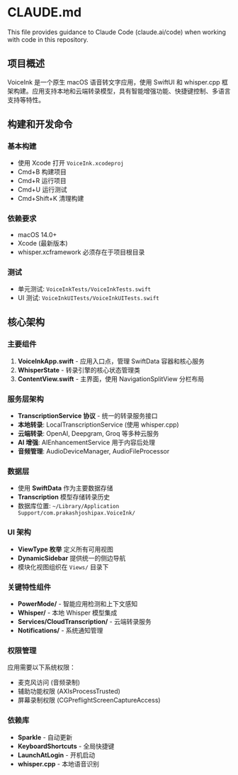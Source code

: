 # CLAUDE.md

This file provides guidance to Claude Code (claude.ai/code) when working with code in this repository.

## 项目概述

VoiceInk 是一个原生 macOS 语音转文字应用，使用 SwiftUI 和 whisper.cpp 框架构建。应用支持本地和云端转录模型，具有智能增强功能、快捷键控制、多语言支持等特性。

## 构建和开发命令

### 基本构建
- 使用 Xcode 打开 `VoiceInk.xcodeproj`
- Cmd+B 构建项目
- Cmd+R 运行项目
- Cmd+U 运行测试
- Cmd+Shift+K 清理构建

### 依赖要求
- macOS 14.0+
- Xcode (最新版本)
- whisper.xcframework 必须存在于项目根目录

### 测试
- 单元测试: `VoiceInkTests/VoiceInkTests.swift`
- UI 测试: `VoiceInkUITests/VoiceInkUITests.swift`

## 核心架构

### 主要组件
1. **VoiceInkApp.swift** - 应用入口点，管理 SwiftData 容器和核心服务
2. **WhisperState** - 转录引擎的核心状态管理类
3. **ContentView.swift** - 主界面，使用 NavigationSplitView 分栏布局

### 服务层架构
- **TranscriptionService 协议** - 统一的转录服务接口
- **本地转录**: LocalTranscriptionService (使用 whisper.cpp)
- **云端转录**: OpenAI, Deepgram, Groq 等多种云服务
- **AI 增强**: AIEnhancementService 用于内容后处理
- **音频管理**: AudioDeviceManager, AudioFileProcessor

### 数据层
- 使用 **SwiftData** 作为主要数据存储
- **Transcription** 模型存储转录历史
- 数据库位置: `~/Library/Application Support/com.prakashjoshipax.VoiceInk/`

### UI 架构
- **ViewType 枚举** 定义所有可用视图
- **DynamicSidebar** 提供统一的侧边导航
- 模块化视图组织在 `Views/` 目录下

### 关键特性组件
- **PowerMode/** - 智能应用检测和上下文感知
- **Whisper/** - 本地 Whisper 模型集成
- **Services/CloudTranscription/** - 云端转录服务
- **Notifications/** - 系统通知管理

### 权限管理
应用需要以下系统权限：
- 麦克风访问 (音频录制)
- 辅助功能权限 (AXIsProcessTrusted)
- 屏幕录制权限 (CGPreflightScreenCaptureAccess)

### 依赖库
- **Sparkle** - 自动更新
- **KeyboardShortcuts** - 全局快捷键
- **LaunchAtLogin** - 开机启动
- **whisper.cpp** - 本地语音识别